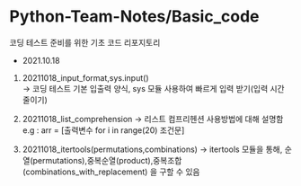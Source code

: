 # Python-Team-Notes/Basic_code

코딩 테스트 준비를 위한 기초 코드 리포지토리
* 2021.10.18 
1. 20211018_input_format,sys.input()   
-> 코딩 테스트 기본 입출력 양식, sys 모듈 사용하여 빠르게 입력 받기(입력 시간 줄이기)


2. 20211018_list_comprehension
-> 리스트 컴프리헨션 사용방법에 대해 설명함
e.g : arr = [출력변수 for i in range(20) 조건문]

3. 20211018_itertools(permutations,combinations)
-> itertools 모듈을 통해, 순열(permutations),중복순열(product),중복조합(combinations_with_replacement) 을 구할 수 있음
